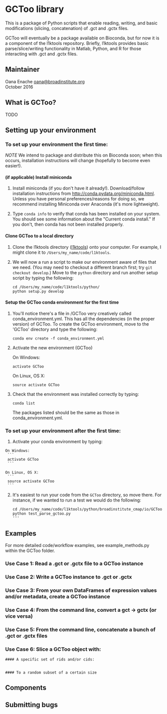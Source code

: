# GCToo library 

This is a package of Python scripts that enable reading, writing, and basic modifications (slicing, concatenation) of .gct and .gctx files.

GCToo will eventually be a package available on Bioconda, but for now it is a component of the l1ktools repository. Briefly, l1ktools provides basic parse/slice/writing functionality in Matlab, Python, and R for those interacting with .gct and .gctx files. 

## Maintainer

Oana Enache 
oana@broadinstitute.org  
October 2016

## What is GCToo? 

TODO

## Setting up your environment

### To set up your environment the first time:

*NOTE* We intend to package and distribute this on Bioconda soon; when this occurs, installation instructions will change (hopefully to become even easier!). 

#### (if applicable) Install miniconda

1. Install miniconda (if you don't have it already!). Download/follow installation instructions from http://conda.pydata.org/miniconda.html. Unless you have personal preferences/reasons for doing so, we recommend installing Miniconda over Anaconda (it's more lightweight).

2. Type `conda info` to verify that conda has been installed on your system. You should see some information about the "Current conda install." If you don't, then conda has not been installed properly.

#### Clone GCToo to a local directory

1. Clone the l1ktools directory ([l1ktools](https://github.com/cmap/l1ktools "l1ktools")) onto your computer. For example, I might clone it to `/Users/my_name/code/l1ktools`.

2. We will now a run a script to make our environment aware of files that we need. (You may need to checkout a different branch first; try `git checkout develop`.) Move to the `python` directory and run another setup script by typing the following:
    
      ```
      cd /Users/my_name/code/l1ktools/python/
      python setup.py develop
      ```

#### Setup the GCToo conda environment for the first time 

1. You'll notice there's a file in /GCToo very creatively called conda_environment.yml. This has all the dependencies (in the proper version) of GCToo. To create the GCToo environment, move to the 'GCToo' directory and type the following:

      ```
      conda env create -f conda_environment.yml
      ```

2. Activate the new environment (GCToo)
    
    On Windows:
     ```
     activate GCToo
     ```
    
    On Linux, OS X: 
     ```
     source activate GCToo
     ```
    
3. Check that the environment was installed correctly by typing: 
     ```
     conda list
     ```
    The packages listed should be the same as those in conda_environment.yml. 

### To set up your environment after the first time:

  1. Activate your conda environment by typing:
       
    On Windows:
     ```
     activate GCToo
     ```
    
    On Linux, OS X: 
     ```
     source activate GCToo
     ```
  2. It's easiest to run your code from the `GCToo` directory, so move there. For instance, if we wanted to run a test we would do the    following:  
    
      ```
      cd /Users/my_name/code/l1ktools/python/broadinstitute_cmap/io/GCToo
      python test_parse_gctoo.py
      '''

## Examples

For more detailed code/workflow examples, see example_methods.py within the GCToo folder. 

### Use Case 1: Read a .gct or .gctx file to a GCToo instance

### Use Case 2: Write a GCToo instance to .gct or .gctx 

### Use Case 3: From your own DataFrames of expression values and/or metadata, create a GCToo instance

### Use Case 4: From the command line, convert a gct -> gctx (or vice versa) 

### Use Case 5: From the command line, concatenate a bunch of .gct or .gctx files 

### Use Case 6: Slice a GCToo object with:

    #### A specific set of rids and/or cids:
    
    
    #### To a random subset of a certain size 
    
## Components


## Submitting bugs 
